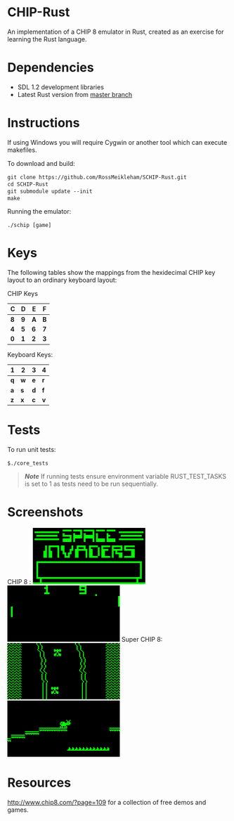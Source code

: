 CHIP-Rust
==========

An implementation of a CHIP 8 emulator in Rust, created as an exercise for learning the Rust language.


Dependencies
===========
* SDL 1.2 development libraries
* Latest Rust version from [master branch](https://github.com/rust-lang/rust)



Instructions
============
If using Windows you will require Cygwin or another tool
which can execute makefiles.

To download and build:
```
git clone https://github.com/RossMeikleham/SCHIP-Rust.git
cd SCHIP-Rust
git submodule update --init
make
```

Running the emulator:
```
./schip [game]
```

Keys
====

The following tables show the mappings from the hexidecimal CHIP key layout to an ordinary keyboard layout:

CHIP Keys

|C|D|E|F|                      
|---|---|---|---|
|**8**|**9**|**A**|**B**|
|**4**|**5**|**6**|**7**| 
|**0**|**1**|**2**|**3**| 

Keyboard Keys:

|1|2|3|4|                      
|---|---|---|---|
|**q**|**w**|**e**|**r**|
|**a**|**s**|**d**|**f**| 
|**z**|**x**|**c**|**v**| 

Tests
=====
To run unit tests:
```
$./core_tests
```
> ***Note*** If running tests ensure environment variable RUST_TEST_TASKS is set to 1 as tests need to be run sequentially.


Screenshots
==========
CHIP 8 :
![Invaders](/images/invaders.png?raw=true) ![Pong](/images/pong.png?raw=true)
Super CHIP 8:
![Car](/images/car.png?raw=true) ![ANT](/images/ant.png?raw=true)

Resources
========
http://www.chip8.com/?page=109 for a collection of free demos and games.
